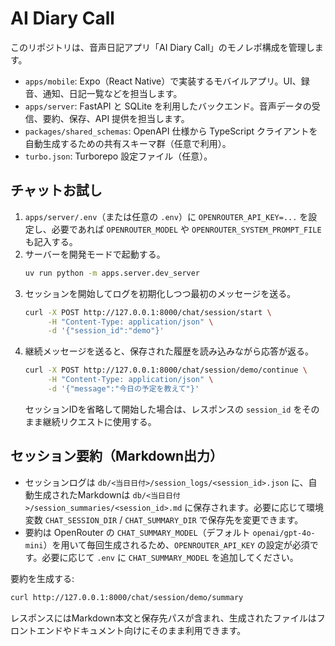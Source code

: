 # AI Diary Call

このリポジトリは、音声日記アプリ「AI Diary Call」のモノレポ構成を管理します。

- `apps/mobile`: Expo（React Native）で実装するモバイルアプリ。UI、録音、通知、日記一覧などを担当します。
- `apps/server`: FastAPI と SQLite を利用したバックエンド。音声データの受信、要約、保存、API 提供を担当します。
- `packages/shared_schemas`: OpenAPI 仕様から TypeScript クライアントを自動生成するための共有スキーマ群（任意で利用）。
- `turbo.json`: Turborepo 設定ファイル（任意）。

## チャットお試し

1. `apps/server/.env`（または任意の `.env`）に `OPENROUTER_API_KEY=...` を設定し、必要であれば `OPENROUTER_MODEL` や `OPENROUTER_SYSTEM_PROMPT_FILE` も記入する。
2. サーバーを開発モードで起動する。
   ```bash
   uv run python -m apps.server.dev_server
   ```
3. セッションを開始してログを初期化しつつ最初のメッセージを送る。
   ```bash
   curl -X POST http://127.0.0.1:8000/chat/session/start \
        -H "Content-Type: application/json" \
        -d '{"session_id":"demo"}'
   ```
4. 継続メッセージを送ると、保存された履歴を読み込みながら応答が返る。
   ```bash
   curl -X POST http://127.0.0.1:8000/chat/session/demo/continue \
        -H "Content-Type: application/json" \
        -d '{"message":"今日の予定を教えて"}'
   ```
   セッションIDを省略して開始した場合は、レスポンスの `session_id` をそのまま継続リクエストに使用する。

## セッション要約（Markdown出力）

- セッションログは `db/<当日日付>/session_logs/<session_id>.json` に、自動生成されたMarkdownは `db/<当日日付>/session_summaries/<session_id>.md` に保存されます。必要に応じて環境変数 `CHAT_SESSION_DIR` / `CHAT_SUMMARY_DIR` で保存先を変更できます。
- 要約は OpenRouter の `CHAT_SUMMARY_MODEL`（デフォルト `openai/gpt-4o-mini`）を用いて毎回生成されるため、`OPENROUTER_API_KEY` の設定が必須です。必要に応じて `.env` に `CHAT_SUMMARY_MODEL` を追加してください。

要約を生成する:
```bash
curl http://127.0.0.1:8000/chat/session/demo/summary
```
レスポンスにはMarkdown本文と保存先パスが含まれ、生成されたファイルはフロントエンドやドキュメント向けにそのまま利用できます。
